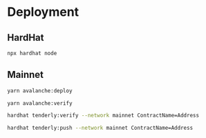 # Deployment

## HardHat

```sh
npx hardhat node
```

## Mainnet

```sh
yarn avalanche:deploy
```

```sh
yarn avalanche:verify
```

```sh
hardhat tenderly:verify --network mainnet ContractName=Address
```

```sh
hardhat tenderly:push --network mainnet ContractName=Address
```
